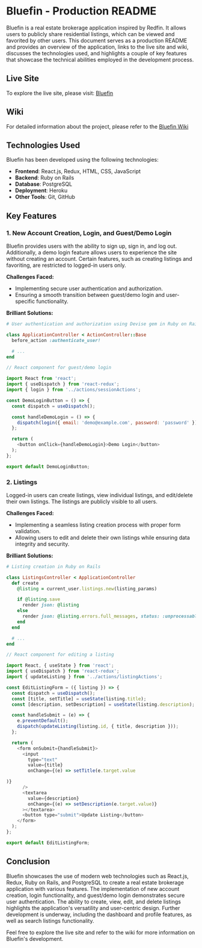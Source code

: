 # Bluefin - Production README

Bluefin is a real estate brokerage application inspired by Redfin. It allows users to publicly share residential listings, which can be viewed and favorited by other users. This document serves as a production README and provides an overview of the application, links to the live site and wiki, discusses the technologies used, and highlights a couple of key features that showcase the technical abilities employed in the development process.

## Live Site

To explore the live site, please visit: [Bluefin](https://fsp-bluefin.herokuapp.com/)

## Wiki

For detailed information about the project, please refer to the [Bluefin Wiki](https://github.com/rodmen07/FSP-Bluefin/wiki)

## Technologies Used

Bluefin has been developed using the following technologies:

- **Frontend**: React.js, Redux, HTML, CSS, JavaScript
- **Backend**: Ruby on Rails
- **Database**: PostgreSQL
- **Deployment**: Heroku
- **Other Tools**: Git, GitHub 

## Key Features

### 1. New Account Creation, Login, and Guest/Demo Login

Bluefin provides users with the ability to sign up, sign in, and log out. Additionally, a demo login feature allows users to experience the site without creating an account. Certain features, such as creating listings and favoriting, are restricted to logged-in users only.

**Challenges Faced:**

- Implementing secure user authentication and authorization.
- Ensuring a smooth transition between guest/demo login and user-specific functionality.

**Brilliant Solutions:**

```ruby
# User authentication and authorization using Devise gem in Ruby on Rails

class ApplicationController < ActionController::Base
  before_action :authenticate_user!

  # ...
end
```

```javascript
// React component for guest/demo login

import React from 'react';
import { useDispatch } from 'react-redux';
import { login } from '../actions/sessionActions';

const DemoLoginButton = () => {
  const dispatch = useDispatch();

  const handleDemoLogin = () => {
    dispatch(login({ email: 'demo@example.com', password: 'password' }));
  };

  return (
    <button onClick={handleDemoLogin}>Demo Login</button>
  );
};

export default DemoLoginButton;
```

### 2. Listings

Logged-in users can create listings, view individual listings, and edit/delete their own listings. The listings are publicly visible to all users.

**Challenges Faced:**

- Implementing a seamless listing creation process with proper form validation.
- Allowing users to edit and delete their own listings while ensuring data integrity and security.

**Brilliant Solutions:**

```ruby
# Listing creation in Ruby on Rails

class ListingsController < ApplicationController
  def create
    @listing = current_user.listings.new(listing_params)

    if @listing.save
      render json: @listing
    else
      render json: @listing.errors.full_messages, status: :unprocessable_entity
    end
  end

  # ...
end
```

```javascript
// React component for editing a listing

import React, { useState } from 'react';
import { useDispatch } from 'react-redux';
import { updateListing } from '../actions/listingActions';

const EditListingForm = ({ listing }) => {
  const dispatch = useDispatch();
  const [title, setTitle] = useState(listing.title);
  const [description, setDescription] = useState(listing.description);

  const handleSubmit = (e) => {
    e.preventDefault();
    dispatch(updateListing(listing.id, { title, description }));
  };

  return (
    <form onSubmit={handleSubmit}>
      <input
        type="text"
        value={title}
        onChange={(e) => setTitle(e.target.value

)}
      />
      <textarea
        value={description}
        onChange={(e) => setDescription(e.target.value)}
      ></textarea>
      <button type="submit">Update Listing</button>
    </form>
  );
};

export default EditListingForm;
```

## Conclusion

Bluefin showcases the use of modern web technologies such as React.js, Redux, Ruby on Rails, and PostgreSQL to create a real estate brokerage application with various features. The implementation of new account creation, login functionality, and guest/demo login demonstrates secure user authentication. The ability to create, view, edit, and delete listings highlights the application's versatility and user-centric design. Further development is underway, including the dashboard and profile features, as well as search listings functionality.

Feel free to explore the live site and refer to the wiki for more information on Bluefin's development.
